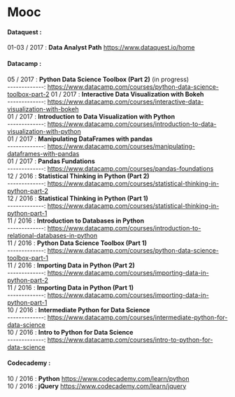 #  Mooc  


#### Dataquest :

01-03 / 2017 : **Data Analyst Path** https://www.dataquest.io/home  

#### Datacamp : 

05 / 2017 : **Python Data Science Toolbox (Part 2)** (in progress)  
-------------: https://www.datacamp.com/courses/python-data-science-toolbox-part-2
01 / 2017 : **Interactive Data Visualization with Bokeh**      
-------------: https://www.datacamp.com/courses/interactive-data-visualization-with-bokeh   
01 / 2017 : **Introduction to Data Visualization with Python**    
-------------: https://www.datacamp.com/courses/introduction-to-data-visualization-with-python  
01 / 2017 : **Manipulating DataFrames with pandas**    
-------------: https://www.datacamp.com/courses/manipulating-dataframes-with-pandas  
01 / 2017 : **Pandas Fundations**    
-------------: https://www.datacamp.com/courses/pandas-foundations  
12 / 2016 : **Statistical Thinking in Python (Part 2)**  
-------------: https://www.datacamp.com/courses/statistical-thinking-in-python-part-2  
12 / 2016 : **Statistical Thinking in Python (Part 1)**  
-------------: https://www.datacamp.com/courses/statistical-thinking-in-python-part-1  
11 / 2016 : **Introduction to Databases in Python**  
-------------: https://www.datacamp.com/courses/introduction-to-relational-databases-in-python    
11 / 2016 : **Python Data Science Toolbox (Part 1)**  
-------------: https://www.datacamp.com/courses/python-data-science-toolbox-part-1  
11 / 2016 : **Importing Data in Python (Part 2)**  
-------------: https://www.datacamp.com/courses/importing-data-in-python-part-2  
11 / 2016 : **Importing Data in Python (Part 1)**  
-------------: https://www.datacamp.com/courses/importing-data-in-python-part-1  
10 / 2016 : **Intermediate Python for Data Science**  
-------------: https://www.datacamp.com/courses/intermediate-python-for-data-science  
10 / 2016 : **Intro to Python for Data Science**  
-------------: https://www.datacamp.com/courses/intro-to-python-for-data-science  


#### Codecademy :

10 / 2016 : **Python** https://www.codecademy.com/learn/python  
10 / 2016 : **jQuery** https://www.codecademy.com/learn/jquery   
